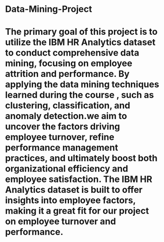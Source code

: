 # Data-Mining-Project
# The primary goal of this project is to utilize the IBM HR Analytics dataset to conduct comprehensive data mining, focusing on employee attrition and performance. By applying the data mining techniques learned during the course , such as clustering, classification, and anomaly detection.we aim to uncover the factors driving employee turnover, refine performance management practices, and ultimately boost both organizational efficiency and employee satisfaction. The IBM HR Analytics dataset is built to offer insights into employee factors, making it a great fit for our project on employee turnover and performance. 

